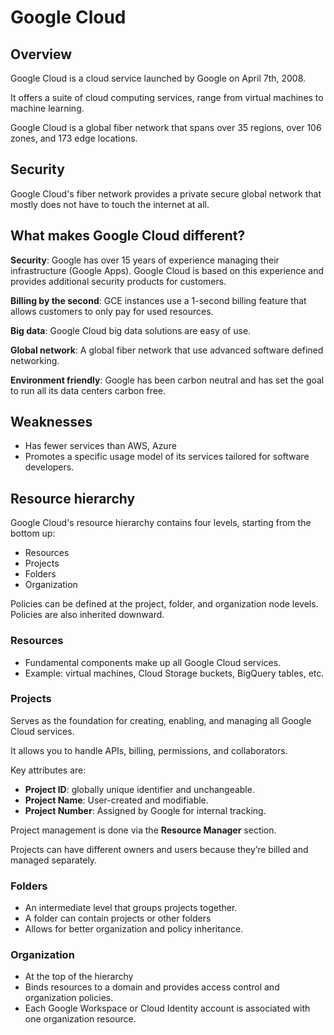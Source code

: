 # Google Cloud

## Overview

Google Cloud is a cloud service launched by Google on April 7th, 2008.

It offers a suite of cloud computing services, range from virtual machines to machine learning.

Google Cloud is a global fiber network that spans over 35 regions, over 106 zones, and 173 edge locations.


## Security

Google Cloud's fiber network provides a private secure global network that mostly does not have to touch the internet at all.

## What makes Google Cloud different?

**Security**: Google has over 15 years of experience managing their infrastructure (Google Apps). Google Cloud is based on this experience and provides additional security products for customers.

**Billing by the second**: GCE instances use a 1-second billing feature that allows customers to only pay for used resources.

**Big data**: Google Cloud big data solutions are easy of use.

**Global network**: A global fiber network that use advanced software defined networking.

**Environment friendly**: Google has been carbon neutral and has set the goal to run all its data centers carbon free.


## Weaknesses

- Has fewer services than AWS, Azure
- Promotes a specific usage model of its services tailored for software developers.


## Resource hierarchy

Google Cloud's resource hierarchy contains four levels, starting from the bottom up:
- Resources
- Projects
- Folders
- Organization

Policies can be defined at the project, folder, and organization node levels. Policies are also inherited downward.


### Resources

- Fundamental components make up all Google Cloud services.
- Example: virtual machines, Cloud Storage buckets, BigQuery tables, etc.


### Projects

Serves as the foundation for creating, enabling, and managing all Google Cloud services.

It allows you to handle APIs, billing, permissions, and collaborators.

Key attributes are:
- **Project ID**: globally unique identifier and unchangeable.
- **Project Name**: User-created and modifiable.
- **Project Number**: Assigned by Google for internal tracking.

Project management is done via the **Resource Manager** section.

Projects can have different owners and users because they’re billed and managed separately. 


### Folders

- An intermediate level that groups projects together.
- A folder can contain projects or other folders
- Allows for better organization and policy inheritance.


### Organization

- At the top of the hierarchy
- Binds resources to a domain and provides access control and organization policies.
- Each Google Workspace or Cloud Identity account is associated with one organization resource.